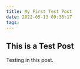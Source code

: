 ```yaml
---
title: My First Test Post
date: 2022-05-13 09:38:17
tags:
---
```



## This is a Test Post
Testing in this post.